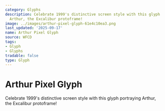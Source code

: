 ```yaml
---
category: Glyphs
description: Celebrate 1999's distinctive screen style with this glyph portraying
  Arthur, the Excalibur protoframe!
image: ../images/arthur-pixel-glyph-61e4c10ea3.png
last_updated: '2025-09-17'
name: Arthur Pixel Glyph
source: WFCD
tags:
- Glyph
- Glyphs
tradable: false
type: Glyph
---
```


# Arthur Pixel Glyph

Celebrate 1999's distinctive screen style with this glyph portraying Arthur, the Excalibur protoframe!

